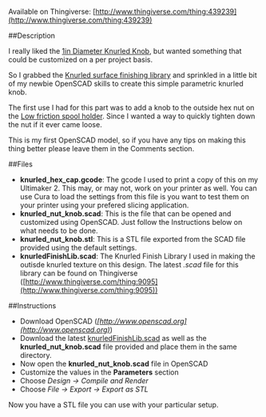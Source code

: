 Available on Thingiverse: [http://www.thingiverse.com/thing:439239](http://www.thingiverse.com/thing:439239)

##Description
						
I really liked the [1in Diameter Knurled Knob](http://www.thingiverse.com/thing:177400), but wanted something that could be customized on a per project basis.

So I grabbed the [Knurled surface finishing library](http://www.thingiverse.com/thing:9095) and sprinkled in a little bit of my newbie OpenSCAD skills to create this simple parametric knurled knob.

The first use I had for this part was to add a knob to the outside hex nut on the [Low friction spool holder](http://thingiverse.com/thing:235925). Since I wanted a way to quickly tighten down the nut if it ever came loose. 

This is my first OpenSCAD model, so if you have any tips on making this thing better please leave them in the Comments section.

##Files

* **knurled_hex_cap.gcode**: The gcode I used to print a copy of this on my Ultimaker 2. This may, or may not, work on your printer as well. You can use Cura to load the settings from this file is you want to test them on your printer using your prefered slicing application. 
* **knurled_nut_knob.scad**: This is the file that can be opened and customized using OpenSCAD. Just follow the Instructions below on what needs to be done.
* **knurled_nut_knob.stl**: This is a STL file exported from the SCAD file provided using the default settings.
* **knurledFinishLib.scad**: The Knurled Finish Library I used in making the outisde knurled texture on this design. The latest *.scad* file for this library can be found on Thingiverse ([http://www.thingiverse.com/thing:9095](http://www.thingiverse.com/thing:9095))

##Instructions

* Download OpenSCAD (*[http://www.openscad.org](http://www.openscad.org)*)
* Download the latest [knurledFinishLib.scad](http://www.thingiverse.com/thing:9095) as well as the **knurled_nut_knob.scad** file provided and place them in the same directory.
* Now open the **knurled_nut_knob.scad** file in OpenSCAD   
* Customize the values in the **Parameters** section  
* Choose *Design -> Compile and Render* 
* Choose *File -> Export ->  Export as STL*

Now you have a STL file you can use with your particular setup.